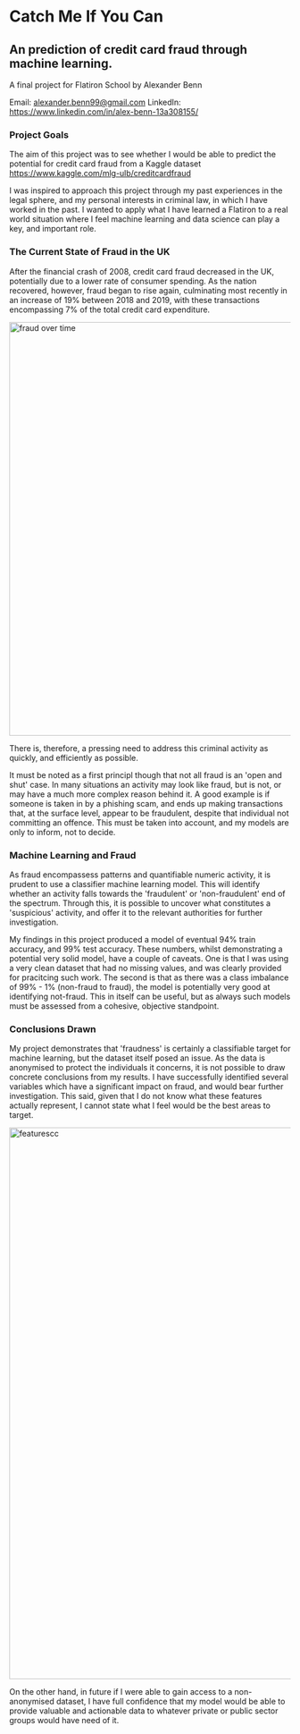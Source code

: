 # Catch Me If You Can

## An prediction of credit card fraud through machine learning. 

A final project for Flatiron School by Alexander Benn

Email: alexander.benn99@gmail.com
LinkedIn: https://www.linkedin.com/in/alex-benn-13a308155/


### Project Goals

The aim of this project was to see whether I would be able to predict the potential for credit card fraud from a Kaggle dataset https://www.kaggle.com/mlg-ulb/creditcardfraud

I was inspired to approach this project through my past experiences in the legal sphere, and my personal interests in criminal law, in which I have worked in the past. I wanted to apply what I have learned a Flatiron to a real world situation where I feel machine learning and data science can play a key, and important role. 

### The Current State of Fraud in the UK

After the financial crash of 2008, credit card fraud decreased in the UK, potentially due to a lower rate of consumer spending. As the nation recovered, however, fraud began to rise again, culminating most recently in an increase of 19% between 2018 and 2019, with these transactions encompassing 7% of the total credit card expenditure. 

<img width="740" alt="fraud over time" src="https://user-images.githubusercontent.com/57803574/79466296-4be0e880-7ff4-11ea-8787-a59c07cb89fb.png">

There is, therefore, a pressing need to address this criminal activity as quickly, and efficiently as possible. 

It must be noted as a first principl though that not all fraud is an 'open and shut' case. In many situations an activity may look like fraud, but is not, or may have a much more complex reason behind it. A good example is if someone is taken in by a phishing scam, and ends up making transactions that, at the surface level, appear to be fraudulent, despite that individual not committing an offence. This must be taken into account, and my models are only to inform, not to decide. 

### Machine Learning and Fraud

As fraud encompassess patterns and quantifiable numeric activity, it is prudent to use a classifier machine learning model. This will identify whether an activity falls towards the 'fraudulent' or 'non-fraudulent' end of the spectrum. Through this, it is possible to uncover what constitutes a 'suspicious' activity, and offer it to the relevant authorities for further investigation.

My findings in this project produced a model of eventual 94% train accuracy, and 99% test accuracy. These numbers, whilst demonstrating a potential very solid model, have a couple of caveats. One is that I was using a very clean dataset that had no missing values, and was clearly provided for pracitcing such work. The second is that as there was a class imbalance of 99% - 1% (non-fraud to fraud), the model is potentially very good at identifying not-fraud. This in itself can be useful, but as always such models must be assessed from a cohesive, objective standpoint. 

### Conclusions Drawn

My project demonstrates that 'fraudness' is certainly a classifiable target for machine learning, but the dataset itself posed an issue. As the data is anonymised to protect the individuals it concerns, it is not possible to draw concrete conclusions from my results. I have successfully identified several variables which have a significant impact on fraud, and would bear further investigation. This said, given that I do not know what these features actually represent, I cannot state what I feel would be the best areas to target.

<img width="987" alt="featurescc" src="https://user-images.githubusercontent.com/57803574/79466300-4daaac00-7ff4-11ea-840b-da15c0aa838f.png">


On the other hand, in future if I were able to gain access to a non-anonymised dataset, I have full confidence that my model would be able to provide valuable and actionable data to whatever private or public sector groups would have need of it. 
